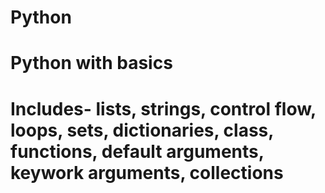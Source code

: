 # Python
# Python with basics
# Includes- lists, strings, control flow, loops, sets, dictionaries, class, functions, default arguments, keywork arguments, collections
